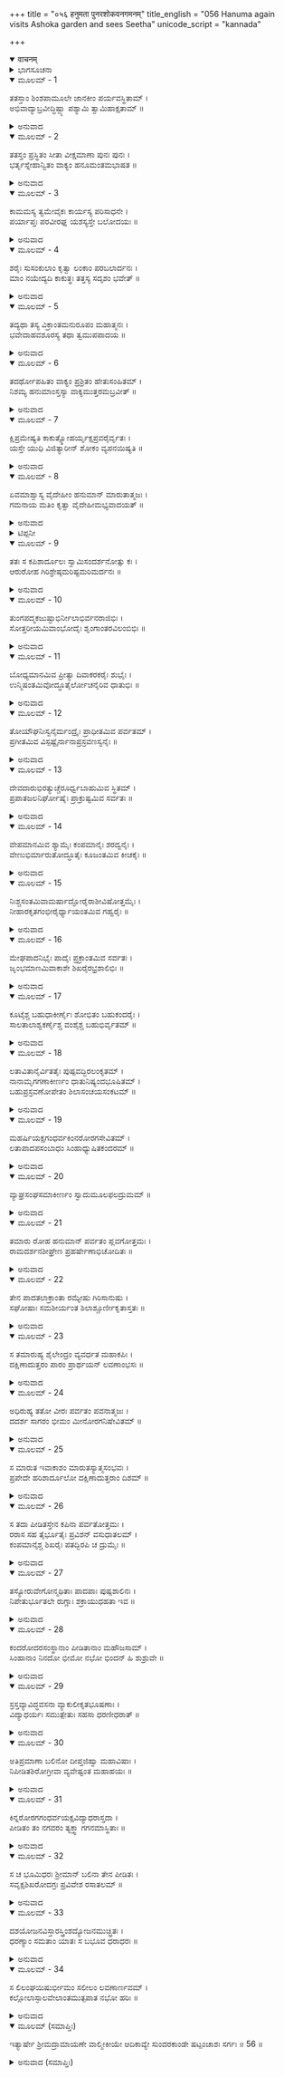 +++
title = "०५६ हनुमता पुनरशोकवनगमनम्"
title_english = "056 Hanuma again visits Ashoka garden and sees Seetha"
unicode_script = "kannada"

+++
<details open><summary>वाचनम्</summary>

<div class="audioEmbed"  caption="श्रीराम-हरिसीताराममूर्ति-घनपाठिभ्यां वचनम्" src="https://archive.org/download/Ramayana-recitation-Sriram-harisItArAmamUrti-Ghanapaati-v2/Kanda_5/Kanda_5_SK-056-Hanuma_again_visits_Ashoka_garden_and_sees_Seetha.mp3"></div>
</details>



<details><summary>ಭಾಗಸೂಚನಾ</summary>

ಹನುಮಂತನು ಸೀತೆಯನ್ನು ಸಂದರ್ಶಿಸಿ ಕಿಷ್ಕಿಂಧೆಗೆ ಹಿಂದಿರುಗಿದುದು
</details>

<details open><summary>ಮೂಲಮ್ - 1</summary>

ತತಸ್ತಾಂ ಶಿಂಶಪಾಮೂಲೇ ಜಾನಕೀಂ ಪರ್ಯವಸ್ಥಿತಾಮ್ ।  
ಅಭಿವಾದ್ಯಾಬ್ರವೀದ್ಧಿಷ್ಟ್ಯಾ ಪಶ್ಯಾಮಿ ತ್ವಾಮಿಹಾಕ್ಷತಾಮ್ ॥
</details>

<details><summary>ಅನುವಾದ</summary>

ಬಳಿಕ ಹನುಮಂತನು ಶಿಂಶುಪಾವೃಕ್ಷದ ಬುಡದಲ್ಲಿ ಕುಳಿತಿದ್ದ ಜಾನಕಿಯ ಬಳಿಗೆ ಬಂದು ಪಾದಾಭಿವಂದನೆಯನ್ನು ಗೈದು - ಅಮ್ಮಾ! ದೈವಾನುಗ್ರಹದಿಂದ ಯಾವುದೇ ಅಪಾಯಕ್ಕೂ ಗುರಿಯಾಗದೆ ಕ್ಷೇಮವಾಗಿರುವ ನಿನ್ನನ್ನು ನೋಡುತ್ತಿದ್ದೇನೆ ಎಂದು ಹೊರಡಲನುವಾದನು.॥1॥
</details>

<details open><summary>ಮೂಲಮ್ - 2</summary>

ತತಸ್ತಂ ಪ್ರಸ್ಥಿತಂ ಸೀತಾ ವೀಕ್ಷಮಾಣಾ ಪುನಃ ಪುನಃ ।  
ಭರ್ತೃಸ್ನೇಹಾನ್ವಿತಂ ವಾಕ್ಯಂ ಹನೂಮಂತಮಭಾಷತ ॥
</details>

<details><summary>ಅನುವಾದ</summary>

ಹಾಗೆ ಹೊರಟುನಿಂತ ಹನುಮಂತನನ್ನು ಸೀತೆಯು ವಾತ್ಸಲ್ಯಪೂರ್ಣವಾದ ದೃಷ್ಟಿಯಿಂದ ಅಡಿಗಡಿಗೂ ನೋಡುತ್ತಾ ಪತಿಪ್ರೇಮ ಸೂಚಕವಾದ ಮಾತನ್ನು ಇಂತೆಂದಳು -॥2॥
</details>

<details open><summary>ಮೂಲಮ್ - 3</summary>

ಕಾಮಮಸ್ಯ ತ್ವಮೇವೈಕಃ ಕಾರ್ಯಸ್ಯ ಪರಿಸಾಧನೇ ।  
ಪರ್ಯಾಪ್ತಃ ಪರವೀರಘ್ನ ಯಶಸ್ಯಸ್ತೇ ಬಲೋದಯಃ ॥
</details>

<details><summary>ಅನುವಾದ</summary>

ಶತ್ರುಸಂಹಾರಕಾ! ನೀನೊಬ್ಬನೇ ಈ ಎಲ್ಲ ರಾಕ್ಷಸರನ್ನು ಸಂಹರಿಸಿ, ನನ್ನನ್ನು ವಿಮೋಚನೆಗೊಳಿಸಲು ಸಮರ್ಥನಾಗಿರುವೆ. ಇದರಿಂದ ಕೀರ್ತಿ ಪ್ರತಿಷ್ಠೆಗಳು ನಿನಗೇ ಸಿಗಬಹುದು. ಆದರೆ ಶ್ರೀರಾಮನಿಗೆ ಲಭಿಸಲಾರವು.॥3॥
</details>

<details open><summary>ಮೂಲಮ್ - 4</summary>

ಶರೈಃ ಸುಸಂಕುಲಾಂ ಕೃತ್ವಾ ಲಂಕಾಂ ಪರಬಲಾರ್ದನಃ ।  
ಮಾಂ ನಯೇದ್ಯದಿ ಕಾಕುತ್ಥಃ ತತ್ತಸ್ಯ ಸದೃಶಂ ಭವೇತ್ ॥
</details>

<details><summary>ಅನುವಾದ</summary>

ಅರಿವೀರ ಭಯಂಕರನಾದ ಶ್ರೀರಾಮನು ತನ್ನ ಬಾಣಗಳಿಂದ ಲಂಕೆಯನ್ನು ಅಲ್ಲೋಲ-ಕಲ್ಲೋಲವಾಗಿಸಿ, ನನ್ನನ್ನು ಕರೆದುಕೊಂಡು ಹೋದರೆ ಅದೇ ಅವನ ಪರಾಕ್ರಮಕ್ಕೆ ತಕ್ಕುದಾದುದು.॥4॥
</details>

<details open><summary>ಮೂಲಮ್ - 5</summary>

ತದ್ಯಥಾ ತಸ್ಯ ವಿಕ್ರಾಂತಮನುರೂಪಂ ಮಹಾತ್ಮನಃ ।  
ಭವೇದಾಹವಶೂರಸ್ಯ ತಥಾ ತ್ವಮುಪಪಾದಯ ॥
</details>

<details><summary>ಅನುವಾದ</summary>

ರಣಧೀರನಾದ, ಮಹಾತ್ಮನಾದ ಶ್ರೀರಾಮನ ಪರಾಕ್ರಮಕ್ಕೆ ಯೋಗ್ಯವಾದ ಕಾರ್ಯ ವಿಧಾನವನ್ನು ನೀನು ರೂಪಿಸಬೇಕು.
</details>

<details open><summary>ಮೂಲಮ್ - 6</summary>

ತದರ್ಥೋಪಹಿತಂ ವಾಕ್ಯಂ ಪ್ರಶ್ರಿತಂ ಹೇತುಸಂಹಿತಮ್ ।  
ನಿಶಮ್ಯ ಹನುಮಾಂಸ್ತಸ್ಯಾ ವಾಕ್ಯಮುತ್ತರಮಬ್ರವೀತ್ ॥
</details>

<details><summary>ಅನುವಾದ</summary>

ಅರ್ಥವತ್ತಾದ, ಸ್ನೇಹಯುಕ್ತವಾದ ಹಾಗೂ ಯುಕ್ತಿಯುಕ್ತವಾದ ಸೀತಾದೇವಿಯ ಮಾತುಗಳನ್ನು ಕೇಳಿ ಹನುಮಂತನು ಸಮಾಧಾನಕರವಾದ ಉತ್ತರವನ್ನು ನೀಡಿದನು.॥6॥
</details>

<details open><summary>ಮೂಲಮ್ - 7</summary>

ಕ್ಷಿಪ್ರಮೇಷ್ಯತಿ ಕಾಕುತ್ಸ್ಥೋಹರ್ಯೃಕ್ಷಪ್ರವರೈರ್ವೃತಃ ।  
ಯಸ್ತೇ ಯುಧಿ ವಿಜಿತ್ಯಾರೀನ್ ಶೋಕಂ ವ್ಯಪನಯಿಷ್ಯತಿ ॥
</details>

<details><summary>ಅನುವಾದ</summary>

ತಾಯೇ! ಕಪಿ-ಕರಡಿಗಳ ಸೈನ್ಯಕ್ಕೆ ಅಧಿಪತಿಯಾಗಿರುವ, ಹಾರುವವರಲ್ಲಿ ಶ್ರೇಷ್ಠನಾದ, ಸತ್ತ್ವಸಂಪನ್ನನಾದ ಸುಗ್ರೀವನು ನಿನ್ನ ವಿಮೋಚನೆಯ ಸಲುವಾಗಿ ದೃಢಪ್ರತಿಜ್ಞನಾಗಿರುವನು.॥7॥
</details>

<details open><summary>ಮೂಲಮ್ - 8</summary>

ಏವಮಾಶ್ವಾಸ್ಯ ವೈದೇಹೀಂ ಹನುಮಾನ್ ಮಾರುತಾತ್ಮಜಃ ।  
ಗಮನಾಯ ಮತಿಂ ಕೃತ್ವಾ ವೈದೇಹೀಮಭ್ಯವಾದಯತ್ ॥
</details>

<details><summary>ಅನುವಾದ</summary>

ವಾಯುಪುತ್ರನಾದ ಹನುಮಂತನು ಹೀಗೆ ಹೇಳಿ ವೈದೇಹಿಯನ್ನು ಸಮಾಧಾನಗೊಳಿಸಿ* ಹೊರಡಲು ಸಿದ್ಧನಾಗಿ ಪುನಃ ಸೀತೆಗೆ ಅಭಿವಾದನವನ್ನು ಮಾಡಿದನು.॥8॥
</details>

<details><summary>ಟಿಪ್ಪನೀ</summary>

* ಇಲ್ಲಿ ಶೋಕಾಕುಲೆಯಾದ ಸೀತಾದೇವಿಯನ್ನು ಸಮಾಧಾನಗೊಳಿಸಿ, ಅಲ್ಲಿ ವಿರಹಾತುರನಾದ ಶ್ರೀರಾಮನಿಗೆ ಸಮಾಧಾನಗೊಳಿಸುವ ಹನುಮಂತನು ನಿಜವಾಗಿ ಧನ್ಯಾತ್ಮನೇ ಸರಿ.
</details>

<details open><summary>ಮೂಲಮ್ - 9</summary>

ತತಃ ಸ ಕಪಿಶಾರ್ದೂಲಃ ಸ್ವಾಮಿಸಂದರ್ಶನೋತ್ಸು ಕಃ ।  
ಆರುರೋಹ ಗಿರಿಶ್ರೇಷ್ಠಮರಿಷ್ಟಮರಿಮರ್ದನಃ ॥
</details>

<details><summary>ಅನುವಾದ</summary>

ವೈದೇಹಿಯನ್ನು ನಮಸ್ಕರಿಸಿ, ಬಳಿಕ ಶ್ರೀರಾಮನ ದರ್ಶನಕ್ಕಾಗಿ ಕುತೂಹಲಿಯಾಗಿದ್ದ ಹನುಮಂತನು ಪುನಃ ಸಮುದ್ರದ ಮೇಲ್ಭಾಗದಿಂದ ಹಿಂದಿರುಗಲು ನಿಶ್ಚಯಿಸಿದನು. ಶತ್ರುಸೂದನಾದ ಹನುಮಂತನು ಅರಿಷ್ಟವೆಂಬ ಪರ್ವತವನ್ನು ಹತ್ತಿದನು. ॥9॥
</details>

<details open><summary>ಮೂಲಮ್ - 10</summary>

ತುಂಗಪದ್ಮಕಜುಷ್ಟಾಭಿರ್ನೀಲಾಭಿರ್ವನರಾಜಿಭಿಃ ।  
ಸೋತ್ತರೀಯಮಿವಾಂಭೋದೈಃ ಶೃಂಗಾಂತರವಿಲಂಬಿಭಿಃ ॥
</details>

<details><summary>ಅನುವಾದ</summary>

ಆ ಪರ್ವತವು ಎತ್ತರವಾದ ಪದ್ಮಕವೆಂಬ ವೃಕ್ಷಗಳಿಂದ ಕೂಡಿದ್ದು, ನೀಲವರ್ಣದ ವನಶ್ರೀಯಿಂದ ಶೋಭಿಸುತ್ತಿತ್ತು. ಅದರ ಶಿಖರಗಳ ನಡುವೆ ಜೋಲಾಡುತ್ತಿದ್ದ ಮೇಘಗಳಿಂದ ಅದು ಉತ್ತರೀಯವನ್ನು ಹೊದ್ದುಕೊಂಡಿದೆಯೋ ಎಂಬಂತೆ ಕಾಣುತ್ತಿತ್ತು.॥10॥
</details>

<details open><summary>ಮೂಲಮ್ - 11</summary>

ಬೋಧ್ಯಮಾನಮಿವ ಪ್ರೀತ್ಯಾ ದಿವಾಕರಕರೈಃ ಶುಭೈಃ ।  
ಉನ್ಮಿಷಂತಮಿವೋದ್ಧೂತೈರ್ಲೋಚನೈರಿವ ಧಾತುಭಿಃ ॥
</details>

<details><summary>ಅನುವಾದ</summary>

ಆ ಪರ್ವತದಲ್ಲಿ ಬಿದ್ದಿರುವ ಸೂರ್ಯರಶ್ಮಿಗಳು ಮಲಗಿದವನನ್ನು ಎಚ್ಚರಿಸುತ್ತಿರುವಂತೆ ಪರ್ವತವನ್ನು ಎಚ್ಚರಗೊಳಿಸುತ್ತಿತ್ತೊ ಎಂಬಂತಿತ್ತು. ಆ ಪರ್ವತದಲ್ಲಿ ಹೊಳೆಯುತ್ತಿದ್ದ ಗೈರಿಕಾದಿ ಧಾತುಗಳು, ಅದು ಕಣ್ಣುತೆರೆದು ನೋಡುತ್ತಿದೆಯೋ ಎಂಬಂತಿತ್ತು. ॥11॥
</details>

<details open><summary>ಮೂಲಮ್ - 12</summary>

ತೋಯೌಘನಿಃಸ್ವನೈರ್ಮಂದ್ರೈಃ ಪ್ರಾಧೀತಮಿವ ಪರ್ವತಮ್ ।  
ಪ್ರಗೀತಮಿವ ವಿಸ್ಪಷ್ಟೈರ್ನಾನಾಪ್ರಸ್ರವಣಸ್ವನೈಃ ॥
</details>

<details><summary>ಅನುವಾದ</summary>

ಅಲ್ಲಿದ್ದ ಚಿಲುಮೆಗಳಿಂದ ಹೊರಬರುತ್ತಿದ್ದ ಇಂಪಾದ ನಿನಾದವು ಪರ್ವತವೇನಾದರೂ ಗಾಯನಮಾಡುತ್ತಿದೆಯೋ ಎಂಬಂತಿತ್ತು. ॥12॥
</details>

<details open><summary>ಮೂಲಮ್ - 13</summary>

ದೇವದಾರುಭಿರತ್ಯುಚ್ಚೆರೂರ್ಧ್ವಬಾಹುಮಿವ ಸ್ಥಿತಮ್ ।  
ಪ್ರಪಾತಜಲನಿರ್ಘೋಷೈಃ ಪ್ರಾಕ್ರುಷ್ಟಮಿವ ಸರ್ವತಃ ॥
</details>

<details><summary>ಅನುವಾದ</summary>

ಎತ್ತರವಾಗಿ ಬೆಳೆದಿದ್ದ ದೇವದಾರು ವೃಕ್ಷಗಳಿಂದ, ಆ ಪರ್ವತವು ಕೈಗಳೆತ್ತಿ ತಪಸ್ಸು ಮಾಡುವಂತಿದ್ದ ಮುನಿಯಂತೆ ಕಾಣುತ್ತಿತ್ತು. ಅಲ್ಲಿದ್ದ ದೊಡ್ಡ-ದೊಡ್ಡ ಜಲಪಾತಗಳ ಭೋರ್ಗರೆಯುವ ಶಬ್ದಗಳನ್ನು ಕೇಳಿದರೆ, ಆ ಪರ್ವತವು ಗಟ್ಟಿಯಾಗಿ ಅರಚುತ್ತಿದೆಯೋ ಎಂಬಂತಿತ್ತು.॥13॥
</details>

<details open><summary>ಮೂಲಮ್ - 14</summary>

ವೇಪಮಾನಮಿವ ಶ್ಯಾಮೈಃ ಕಂಪಮಾನೈಃ ಶರದ್ವನೈಃ ।  
ವೇಣುಭಿರ್ಮಾರುತೋದ್ಧೂತೈಃ ಕೂಜಂತಮಿವ ಕೀಚಕೈಃ ॥
</details>

<details><summary>ಅನುವಾದ</summary>

ಪರ್ವತ ಸುತ್ತಲೂ ಶ್ಯಾಮಲ ವರ್ಣದ ಶರತ್ಕಾಲದಲ್ಲಿ ಸೊಂಪಾಗಿ ಬೆಳೆದಿದ್ದ ವನಗಳಿದ್ದವು. ಗಾಳಿಗೆ ಆ ವೃಕ್ಷಗಳು ಅಲುಗಾಡುತ್ತಿರುವಾಗ ಪರ್ವತವೇ ಕಂಪಿಸುತ್ತಿದೆ ಎಂಬಂತಿತ್ತು. ಪರ್ವತದಲ್ಲಿದ್ದ ಬಿದಿರಿನ ಮೇಳಿಗಳಿದ್ದು ಗಾಳಿಯಿಂದ ಅದರಿಂದ ಉಂಟಾದ ಧ್ವನಿಯು, ವೇಣುವಾದನ ಮಾಡುತ್ತಿದೆಯೋ ಎಂಬಂತಿತ್ತು.॥14॥
</details>

<details open><summary>ಮೂಲಮ್ - 15</summary>

ನಿಃಶ್ಚಸಂತಮಿವಾಮರ್ಷಾದ್ಘೋರೈರಾಶೀವಿಷೋತ್ತಮೈಃ ।  
ನೀಹಾರಕೃತಗಂಭೀರೈರ್ಧ್ಯಾಯಂತಮಿವ ಗಹ್ವರೈಃ ॥
</details>

<details><summary>ಅನುವಾದ</summary>

ಭಯಂಕರವಾದ ವಿಷಸರ್ಪಗಳು ಬುಸುಗುಟ್ಟುವುದನ್ನು ನೋಡಿದರೆ ಆ ಪರ್ವತವು ಕೋಪದಿಂದ ನಿಟ್ಟುಸಿರುಬಿಡುತ್ತಿದೆಯೋ ಎಂಬಂತಿತ್ತು. ಮಂಜಿನಿಂದ ಆವೃತವಾದ ಗಂಭೀರವಾದ ಗುಹೆಗಳಿಂದ ಅದು ಇಂದ್ರಿಯ ನಿಗ್ರಹಗೈದು ಧ್ಯಾನಮಗ್ನನಾದ ಮುನಿಯಂತೆ ಇತ್ತು.॥15॥
</details>

<details open><summary>ಮೂಲಮ್ - 16</summary>

ಮೇಘಪಾದನಿಭೈಃ ಪಾದೈಃ ಪ್ರಕ್ರಾಂತಮಿವ ಸರ್ವತಃ ।  
ಜೃಂಭಮಾಣಮಿವಾಕಾಶೇ ಶಿಖರೈರಭ್ರಶಾಲಿಭಿಃ ॥
</details>

<details><summary>ಅನುವಾದ</summary>

ಮೇಘಗಳ ಖಂಡಗಳಂತೆ ಕಾಣುತ್ತಿದ್ದ ಸಣ್ಣ-ಸಣ್ಣ ಶಿಖರಗಳಿಂದ ಆವೃತವಾಗಿದ್ದ ಆ ಪರ್ವತವು ಪ್ರಯಾಣ ಹೊರಟಿರುವಂತೆಯೇ ಕಾಣುತ್ತಿತ್ತು. ಮೇಘ-ಮಾಲೆಗಳನ್ನು ಧರಿಸಿದ್ದ ಶಿಖರಗಳಿಂದ ಕೂಡಿದ್ದ ಪರ್ವತವು ಆಕಳಿಸುತ್ತಾ ಮೈಮುರಿಯುತ್ತಿದೆಯೋ ಎಂಬಂತೆ ಕಾಣುತ್ತಿತ್ತು.॥16॥
</details>

<details open><summary>ಮೂಲಮ್ - 17</summary>

ಕೂಟೈಶ್ಚ ಬಹುಧಾಕೀರ್ಣೈಃ ಶೋಭಿತಂ ಬಹುಕಂದರೈಃ ।  
ಸಾಲತಾಲಾಶ್ವಕರ್ಣೈಶ್ಚ ವಂಶೈಶ್ಚ ಬಹುಭಿರ್ವೃತಮ್ ॥
</details>

<details><summary>ಅನುವಾದ</summary>

ಆ ಪರ್ವತವು ಅನೇಕ ಶಿಖರಗಳಿಂದ, ಗುಹೆಗಳಿಂದ ಶೋಭಿಸುತ್ತಿತ್ತು. ಅದು ಸಾಲವೃಕ್ಷಗಳಿಂದಲೂ, ತಾಳೆಮರಗಳಿಂದಲೂ, ಬಿಳಿಮತ್ತೀ ಮರಗಳಿಂದಲೂ, ಬಿದಿರು ಮೆಳೆಗಳಿಂದಲೂ, ವ್ಯಾಪ್ತವಾಗಿತ್ತು.॥17॥
</details>

<details open><summary>ಮೂಲಮ್ - 18</summary>

ಲತಾವಿತಾನೈರ್ವಿತತೈಃ ಪುಷ್ಪವದ್ಭಿರಲಂಕೃತಮ್ ।  
ನಾನಾಮೃಗಗಣಾಕೀರ್ಣಂ ಧಾತುನಿಷ್ಯಂದಭೂಷಿತಮ್ ।  
ಬಹುಪ್ರಸ್ರವಣೋಪೇತಂ ಶಿಲಾಸಂಚಯಸಂಕಟಮ್ ॥
</details>

<details><summary>ಅನುವಾದ</summary>

ಎಲ್ಲ ಕಡೆಗಳಲ್ಲಿ ಪುಷ್ಪಲತೆಗಳಿಂದ ಸಮಲಂಕೃತವಾಗಿತ್ತು. ಆ ಗಿರಿಯು ವಿವಿಧ ಮೃಗಗಳ ಗುಂಪುಗಳಿಂದಲೂ, ಗೈರಿಕಾದಿ ಧಾತುಗಳ ಸ್ರಾವದಿಂದ ಒಪ್ಪುತ್ತಿತ್ತು. ಅಲ್ಲಲ್ಲಿ ಅನೇಕ ಜಲಪಾತಗಳಿಂದ ಶೋಭಿಸಸುತ್ತಿದ್ದು, ರಾಶಿ-ರಾಶಿ ಬಿದ್ದಿದ್ದ ಕಲ್ಲುಬಂಡೆಗಳಿಂದ ಕೂಡಿತ್ತು.॥18॥
</details>

<details open><summary>ಮೂಲಮ್ - 19</summary>

ಮಹರ್ಷಿಯಕ್ಷಗಂಧರ್ವಕಿಂನರೋರಗಸೇವಿತಮ್ ।  
ಲತಾಪಾದಪಸಂಬಾಧಂ ಸಿಂಹಾಧ್ಯುಷಿತಕಂದರಮ್ ॥
</details>

<details><summary>ಅನುವಾದ</summary>

ಮಹರ್ಷಿಗಳಿಂದ, ಯಕ್ಷರಿಂದ, ಗಂಧರ್ವ-ಕಿನ್ನರ-ನಾಗ ಇವರುಗಳಿಂದ ಅದು ಸೇವಿಸಲ್ಪಡುತ್ತಿತ್ತು. ಲತಾವೃಕ್ಷಗಳ ಸಮುದಾಯಗಳಿಂದ ಶೋಭಿಸುತ್ತಿತ್ತು. ಆ ಪರ್ವತದ ಗುಹೆಗಳಲ್ಲಿ ಸಿಂಹಗಳು ವಾಸವಾಗಿದ್ದವು.॥19॥
</details>

<details open><summary>ಮೂಲಮ್ - 20</summary>

ವ್ಯಾಘ್ರಸಂಘಸಮಾಕೀರ್ಣಂ ಸ್ವಾದುಮೂಲಫಲದ್ರುಮಮ್ ॥
</details>

<details><summary>ಅನುವಾದ</summary>

ದೊಡ್ಡದಾದ ಹುಲಿಗಳ ಗುಂಪಿನಿಂದ ಅದು ಕೂಡಿದ್ದಿತು. ರುಚಿಕರವಾದ ಗೆಡ್ಡೆ-ಗೆಣಸುಗಳೂ, ಫಲ ವೃಕ್ಷಗಳೂ ಇದ್ದವು. ॥20॥
</details>

<details open><summary>ಮೂಲಮ್ - 21</summary>

ತಮಾರು ರೋಹ ಹನುಮಾನ್ ಪರ್ವತಂ ಪ್ಲವಗೋತ್ತಮಃ ।  
ರಾಮದರ್ಶನಶೀಘ್ರೇಣ ಪ್ರಹರ್ಷೇಣಾಭಿಚೋದಿತಃ ॥
</details>

<details><summary>ಅನುವಾದ</summary>

ಸೀತಾದರ್ಶನ ಶುಭವಾರ್ತೆಯನ್ನು, ಅವಳ ಸಂದೇಶವನ್ನು ಶ್ರೀರಾಮನಿಗೆ ಮುಟ್ಟಿಸಲು ಆತುರನಾದ ವಾಯುನಂದನ ಹನುಮಂತನು ಆ ಅರಿಷ್ಟ ಗಿರಿಯನ್ನು ಹತ್ತಿದನು.॥21॥
</details>

<details open><summary>ಮೂಲಮ್ - 22</summary>

ತೇನ ಪಾದತಲಾಕ್ರಾಂತಾ ರಮ್ಯೇಷು ಗಿರಿಸಾನುಷು ।  
ಸಘೋಷಾಃ ಸಮಶೀರ್ಯಂತ ಶಿಲಾಶ್ಚೂರ್ಣೀಕೃತಾಸ್ತತಃ ॥
</details>

<details><summary>ಅನುವಾದ</summary>

ರಮ್ಯವಾದ ಆ ಪರ್ವತ ಶಿಖರದಲ್ಲಿ ಮಾರುತಿಯು ತನ್ನ ಕಾಲನ್ನಿಟ್ಟಾಕ್ಷಣವೇ ಅಲ್ಲಿದ್ದ ದೊಡ್ಡ ಬಂಡೆಕಲ್ಲುಗಳು ಚಟ-ಚಟಾ ಎಂಬ ಭಾರೀ ಶಬ್ದಗಳನ್ನು ಮಾಡುತ್ತಾ ನುಚ್ಚು-ನೂರಾಗಿ ಹೋದುವು.॥22॥
</details>

<details open><summary>ಮೂಲಮ್ - 23</summary>

ಸ ತಮಾರುಹ್ಯ ಶೈಲೇಂದ್ರಂ ವ್ಯವರ್ಧತ ಮಹಾಕಪಿಃ ।  
ದಕ್ಷಿಣಾದುತ್ತರಂ ಪಾರಂ ಪ್ರಾರ್ಥಯನ್ ಲವಣಾಂಭಸಃ ॥
</details>

<details><summary>ಅನುವಾದ</summary>

ವೀರನಾದ ಆ ವಾಯುನಂದನನು ಪರ್ವತವನ್ನು ಹತ್ತಿದ ಬಳಿಕ, ದಕ್ಷಿಣ ದಿಕ್ಕಿನಿಂದ ಉತ್ತರಕ್ಕೆ ಹೋಗಲು ಬಯಸಿ ತನ್ನ ಶರೀರವನ್ನು ಬೃಹದಾಕಾರವಾಗಿ ಬೆಳೆಸಿದನು.॥23॥
</details>

<details open><summary>ಮೂಲಮ್ - 24</summary>

ಅಧಿರುಹ್ಯ ತತೋ ವೀರಃ ಪರ್ವತಂ ಪವನಾತ್ಮಜಃ ।  
ದದರ್ಶ ಸಾಗರಂ ಭೀಮಂ ಮೀನೋರಗನಿಷೇವಿತಮ್ ॥
</details>

<details><summary>ಅನುವಾದ</summary>

ಪರ್ವತದಲ್ಲಿ ಹತ್ತಿನಿಂದ ಮಾರುತಿಯು ಇದಿರ್ಗಡೆ ಇರುವ ಮೀನುಗಳಿಂದಲೂ, ಸರ್ಪಗಳಿಂದಲೂ ಕೂಡಿದ ಭಯಂಕರವಾದ ಸಮುದ್ರವನ್ನು ನೋಡಿದನು.॥24॥
</details>

<details open><summary>ಮೂಲಮ್ - 25</summary>

ಸ ಮಾರುತ ಇವಾಕಾಶಂ ಮಾರುತಸ್ಯಾತ್ಮಸಂಭವಃ ।  
ಪ್ರಪೇದೇ ಹರಿಶಾರ್ದೂಲೋ ದಕ್ಷಿಣಾದುತ್ತರಾಂ ದಿಶಮ್ ॥
</details>

<details><summary>ಅನುವಾದ</summary>

ವಾಯುಸುತನಾದ ಆ ಕಪಿವರನು ಆಕಾಶಮಾರ್ಗವಾಗಿ ದಕ್ಷಿಣದಿಂದ ಉತ್ತರಕ್ಕೆ ವಾಯುವೇಗದಿಂದ ಹೊರಟನು.॥25॥
</details>

<details open><summary>ಮೂಲಮ್ - 26</summary>

ಸ ತದಾ ಪೀಡಿತಸ್ತೇನ ಕಪಿನಾ ಪರ್ವತೋತ್ತಮಃ ।  
ರರಾಸ ಸಹ ತೈರ್ಭೂತೈಃ ಪ್ರವಿಶನ್ ವಸುಧಾತಲಮ್ ।  
ಕಂಪಮಾನೈಶ್ಚ ಶಿಖರೈಃ ಪತದ್ಭಿರಪಿ ಚ ದ್ರುಮೈಃ ॥
</details>

<details><summary>ಅನುವಾದ</summary>

ಆಗ ಆ ಅರಿಷ್ಟಾದ್ರಿಯು, ಹನುಮಂತನ ಪಾದಾಘಾತದಿಂದಾಗಿ ಅಲ್ಲಿದ್ದ ವಿಧ-ವಿಧವಾದ ಪ್ರಾಣಿಗಳೊಡನೆ ಆ ಪರ್ವತವು ಬೊಬ್ಬಿರಿಯುತ್ತಾ ಭೂಮಿಯೊಳಗೆ ಸೇರಿಹೋಯಿತು. ಅಲ್ಲಾಡುತ್ತಿದ್ದ ಶಿಖರಗಳಿಂದಲೂ, ಬುಡಮೇಲಾಗಿ ಬೀಳುತ್ತಿದ್ದ ಮಹಾವೃಕ್ಷಗಳಿಂದಲೂ, ಭಾರೀ ಶಬ್ದಮಾಡುತ್ತಾ ಆ ಪರ್ವತವು ಭೂಮಿ ಸಮವಾಯಿತು.॥26॥
</details>

<details open><summary>ಮೂಲಮ್ - 27</summary>

ತಸ್ಯೋರುವೇಗೋನ್ಮಥಿತಾಃ ಪಾದಪಾಃ ಪುಷ್ಪಶಾಲಿನಃ ।  
ನಿಪೇತುರ್ಭೂತಲೇ ರುಗ್ಣಾಃ ಶಕ್ರಾಯುಧಹತಾ ಇವ ॥
</details>

<details><summary>ಅನುವಾದ</summary>

ಹನುಮಂತನ ಭಾರೀ ವೇಗದಿಂದಾಗಿ ವಿನಾಶಗೊಂಡ ಪುಷ್ಪಯುಕ್ತ ವೃಕ್ಷಗಳು, ಇಂದ್ರನ ವಜ್ರಾಯುಧದಿಂದ ತುಂಡರಿಸಲ್ಪಟ್ಟು ಕೆಳಗೆ ಬೀಳುವ ಪರ್ವತಗಳಂತೆ ಕೆಳಗುರುಳಿದವು.॥27॥
</details>

<details open><summary>ಮೂಲಮ್ - 28</summary>

ಕಂದರೋದರಸಂಸ್ಥಾನಾಂ ಪೀಡಿತಾನಾಂ ಮಹೌಜಸಾಮ್ ।  
ಸಿಂಹಾನಾಂ ನಿನದೋ ಭೀಮೋ ನಭೋ ಭಿಂದನ್ ಹಿ ಶುಶ್ರುವೇ ॥
</details>

<details><summary>ಅನುವಾದ</summary>

ಆ ಪರ್ವತದ ಗುಹೆಗಳಲ್ಲಿ ವಾಸವಾಗಿದ್ದ ಮಹಾಪರಾಕ್ರಮವುಳ್ಳ ಸಿಂಹಗಳು, ಹನುಮಂತನ ಪದತಲ ಸಂಘಟನದಿಂದ ಪೀಡಿಸಲ್ಪಟ್ಟು, ಮಾಡಿದ ಘೋರನಿನಾದವು ಆಕಾಶವನ್ನೇ ಸೀಳಿಬಿಡುವುದೋ ಎಂಬಂತೆ ಕೇಳಿಸುತ್ತಿತ್ತು.॥28॥
</details>

<details open><summary>ಮೂಲಮ್ - 29</summary>

ಸ್ರಸ್ತವ್ಯಾವಿದ್ಧವಸನಾ ವ್ಯಾಕುಲೀಕೃತಭೂಷಣಾಃ ।  
ವಿದ್ಯಾಧರ್ಯಃ ಸಮುತ್ಪೇತುಃ ಸಹಸಾ ಧರಣೀಧರಾತ್ ॥
</details>

<details><summary>ಅನುವಾದ</summary>

ಅಂತಹ ಘೋರವಾದ ಶಬ್ದದಿಂದ ಭಯಗೊಂಡು, ಅಸ್ತವ್ಯಸ್ತವಾಗಿದ್ದ ವಸ್ತ್ರಗಳಿಂದ, ಚದುರಿಹೋದ ಆಭರಣಗಳಿಂದ ಕೂಡಿದ್ದ ವಿದ್ಯಾಧರ ಸ್ತ್ರೀಯರು ಒಡನೆಯೇ ಪರ್ವತದಿಂದ ಮೇಲಕ್ಕೆ ಹಾರಿಹೋದರು.॥29॥
</details>

<details open><summary>ಮೂಲಮ್ - 30</summary>

ಅತಿಪ್ರಮಾಣಾ ಬಲಿನೋ ದೀಪ್ತಜಿಹ್ವಾ ಮಹಾವಿಷಾಃ ।  
ನಿಪೀಡಿತಶಿರೋಗ್ರೀವಾ ವ್ಯವೇಷ್ಟಂತ ಮಹಾಹಯಃ ॥
</details>

<details><summary>ಅನುವಾದ</summary>

ಭಾರೀ ಗಾತ್ರವುಳ್ಳ, ಬಲಿಷ್ಠವಾಗಿದ್ದ, ಥಳಥಳಿಸುತ್ತಿದ್ದ ನಾಲಿಗೆಗಳನ್ನೂ, ಮಹಾವಿಷವನ್ನು ಹೊಂದಿದ್ದ ಮಹಾಸರ್ಪಗಳು, ಜಜ್ಜಿಹೋದ ತಲೆಗಳಿಂದ ಕೂಡಿ ಸಂಕಟಪಡುತ್ತಿದ್ದು ಹೊರಳಾಡುತ್ತಿದ್ದವು.॥30॥
</details>

<details open><summary>ಮೂಲಮ್ - 31</summary>

ಕಿನ್ನರೋರಗಗಂಧರ್ವಯಕ್ಷವಿದ್ಯಾಧರಾಸ್ತದಾ ।  
ಪೀಡಿತಂ ತಂ ನಗವರಂ ತ್ಯಕ್ತ್ವಾ ಗಗನಮಾಸ್ಥಿತಾಃ ॥
</details>

<details><summary>ಅನುವಾದ</summary>

ಅಲ್ಲಿ ವಾಸಮಾಡುತ್ತಿದ್ದ ಕಿನ್ನರರೂ, ಉರಗರು, ಗಂಧವರ್ವರೂ, ಯಕ್ಷ, ವಿದ್ಯಾಧರರೆಲ್ಲರೂ ಹನುಮಂತನ ಹೆಜ್ಜೆಯ ತುಳಿತದಿಂದ ಪೀಡಿಸಲ್ಪಟ್ಟ ಪರ್ವತವನ್ನು ತ್ಯಜಿಸಿ ಆಕಾಶವನ್ನು ಸೇರಿದರು.॥31॥
</details>

<details open><summary>ಮೂಲಮ್ - 32</summary>

ಸ ಚ ಭೂಮಿಧರಃ ಶ್ರೀಮಾನ್ ಬಲಿನಾ ತೇನ ಪೀಡಿತಃ ।  
ಸವೃಕ್ಷಶಿಖರೋದಗ್ರಃ ಪ್ರವಿವೇಶ ರಸಾತಲಮ್ ॥
</details>

<details><summary>ಅನುವಾದ</summary>

ಮಹಾಬಲಶಾಲಿಯಾದ ಹನುಮಂತನ ಪಾದಾಘಾತದಿಂದ ಆ ಮಹಾಪರ್ವತವು ದೊಡ್ಡ ವೃಕ್ಷಗಳೊಂದಿಗೆ, ಎತ್ತರವಾದ ಶಿಖರಗಳೊಂದಿಗೆ ರಸಾತಳಕ್ಕೆ ಸೇರಿಹೋಯಿತು.॥32॥
</details>

<details open><summary>ಮೂಲಮ್ - 33</summary>

ದಶಯೋಜನವಿಸ್ತಾರಸ್ತ್ರಿಂಶದ್ಯೋಜನಮುಚ್ಛ್ರಿತಃ ।  
ಧರಣ್ಯಾಂ ಸಮತಾಂ ಯಾತಃ ಸ ಬಭೂವ ಧರಾಧರಃ ॥
</details>

<details><summary>ಅನುವಾದ</summary>

ಹತ್ತು ಯೋಜನೆಗಳಷ್ಟು ವಿಸ್ತಾರವಾಗಿಯೂ, ಮೂವತ್ತು ಯೋಜನೆಗಳು ಎತ್ತರವಾಗಿದ್ದ ಆ ಅರಿಷ್ಟಪರ್ವತವು ಪಾತಾಳಕ್ಕೆ ಕುಸಿದು ನೆಲಸಮವಾಯಿತು.॥33॥
</details>

<details open><summary>ಮೂಲಮ್ - 34</summary>

ಸ ಲಿಲಂಘಯಿಷುರ್ಭೀಮಂ ಸಲೀಲಂ ಲವಣಾರ್ಣವಮ್ ।  
ಕಲ್ಲೋಲಾಸ್ಫಾಲವೇಲಾಂತಮುತ್ಪಪಾತ ನಭೋ ಹರಿಃ ॥
</details>

<details><summary>ಅನುವಾದ</summary>

ತೀರಗಳನ್ನು ತನ್ನ ತರಂಗಗಳಿಂದ ಸತತವಾಗಿ ಬಡಿಯುತ್ತಾ, ಭಯಂಕರವಾಗಿದ್ದ ಆ ಲವಣ ಸಮುದ್ರವನ್ನು ಲೀಲಾಜಾಲವಾಗಿ ದಾಟಲಪೇಕ್ಷಿಸಿ ವಾನರೋತ್ತಮ ಹನುಮಂತನು ಆಗಸಕ್ಕೆ ಹಾರಿದನು.॥34॥
</details>

<details open><summary>ಮೂಲಮ್ (ಸಮಾಪ್ತಿಃ)</summary>

ಇತ್ಯಾರ್ಷೇ ಶ್ರೀಮದ್ರಾಮಾಯಣೇ ವಾಲ್ಮೀಕೀಯೇ ಆದಿಕಾವ್ಯೇ ಸುಂದರಕಾಂಡೇ ಷಟ್ಪಂಚಾಶಃ ಸರ್ಗಃ ॥ 56 ॥
</details>

<details><summary>ಅನುವಾದ (ಸಮಾಪ್ತಿಃ)</summary>

ಮಹರ್ಷಿವಾಲ್ಮೀಕಿ ವಿರಚಿತ ಆದಿಕಾವ್ಯವಾದ ಶ್ರೀಮದ್ರಾಮಾಯಣದ ಸುಂದರಕಾಂಡದಲ್ಲಿ ಐವತ್ತಾರನೆಯ ಸರ್ಗವು ಮುಗಿಯಿತು.
</details>
